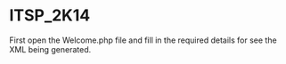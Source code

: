 ITSP_2K14
=========
First open the Welcome.php file and fill in the required details for see the XML being generated.
